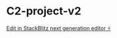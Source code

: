 # C2-project-v2

[Edit in StackBlitz next generation editor ⚡️](https://stackblitz.com/~/github.com/gabrielvelasquez11/C2-project-v2)